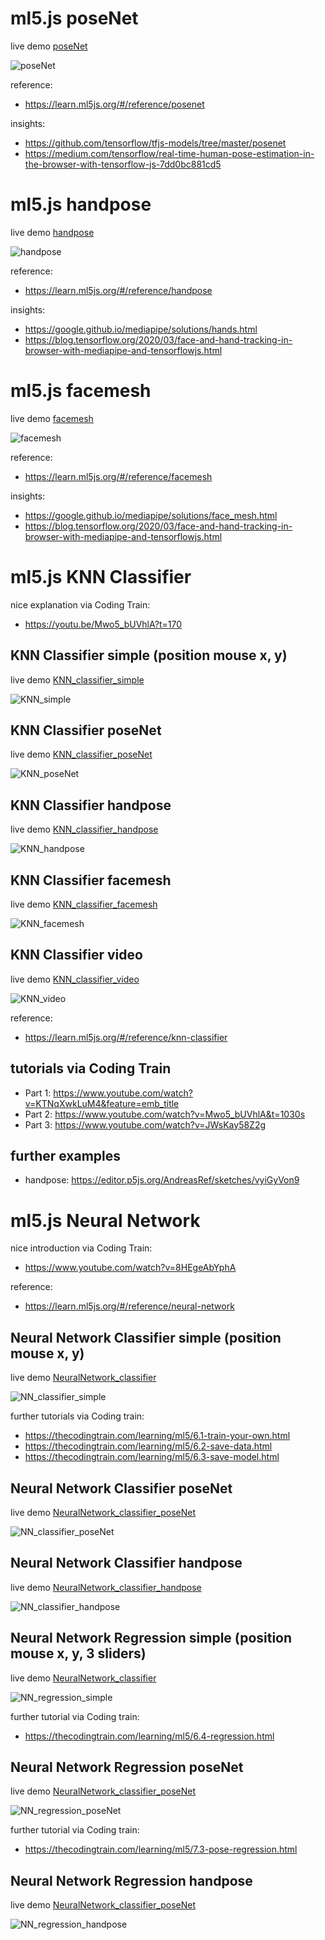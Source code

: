 # ml5.js poseNet
live demo [poseNet](https://hybridthingslab.github.io/course-teachable-machines/Block_II/01_poseNet/)

![poseNet](docs/poseNet.jpg)


reference:
* https://learn.ml5js.org/#/reference/posenet

insights:
* https://github.com/tensorflow/tfjs-models/tree/master/posenet
* https://medium.com/tensorflow/real-time-human-pose-estimation-in-the-browser-with-tensorflow-js-7dd0bc881cd5

# ml5.js handpose
live demo [handpose](https://hybridthingslab.github.io/course-teachable-machines/Block_II/02_handpose/)

![handpose](docs/handpose.jpg)

reference:
* https://learn.ml5js.org/#/reference/handpose

insights:
* https://google.github.io/mediapipe/solutions/hands.html
* https://blog.tensorflow.org/2020/03/face-and-hand-tracking-in-browser-with-mediapipe-and-tensorflowjs.html

# ml5.js facemesh
live demo [facemesh](https://hybridthingslab.github.io/course-teachable-machines/Block_II/03_facemesh/)

![facemesh](docs/facemesh.jpg)

reference:
* https://learn.ml5js.org/#/reference/facemesh

insights:
* https://google.github.io/mediapipe/solutions/face_mesh.html
* https://blog.tensorflow.org/2020/03/face-and-hand-tracking-in-browser-with-mediapipe-and-tensorflowjs.html 

# ml5.js KNN Classifier
nice explanation via Coding Train: 
* https://youtu.be/Mwo5_bUVhlA?t=170 

## KNN Classifier simple (position mouse x, y)
live demo [KNN_classifier_simple](https://hybridthingslab.github.io/course-teachable-machines/Block_II/04_KNN_classifier_simple/)

![KNN_simple](docs/KNN_simple.jpg)

## KNN Classifier poseNet
live demo [KNN_classifier_poseNet](https://hybridthingslab.github.io/course-teachable-machines/Block_II/05_KNN_classifier_poseNet/)

![KNN_poseNet](docs/KNN_poseNet.jpg)

## KNN Classifier handpose
live demo [KNN_classifier_handpose](https://hybridthingslab.github.io/course-teachable-machines/Block_II/06_KNN_classifier_handpose)

![KNN_handpose](docs/KNN_handpose.jpg)

## KNN Classifier facemesh
live demo [KNN_classifier_facemesh](https://hybridthingslab.github.io/course-teachable-machines/Block_II/07_KNN_classifier_facemesh/)

![KNN_facemesh](docs/KNN_facemesh.jpg)

## KNN Classifier video
live demo [KNN_classifier_video](https://hybridthingslab.github.io/course-teachable-machines/Block_II/08_KNN_classifier_video/)

![KNN_video](docs/KNN_video.jpg)

reference:
* https://learn.ml5js.org/#/reference/knn-classifier
## tutorials via Coding Train
* Part 1: https://www.youtube.com/watch?v=KTNqXwkLuM4&feature=emb_title
* Part 2: https://www.youtube.com/watch?v=Mwo5_bUVhlA&t=1030s
* Part 3: https://www.youtube.com/watch?v=JWsKay58Z2g
## further examples
* handpose: https://editor.p5js.org/AndreasRef/sketches/vyiGyVon9

# ml5.js Neural Network
nice introduction via Coding Train: 
* https://www.youtube.com/watch?v=8HEgeAbYphA

reference:
* https://learn.ml5js.org/#/reference/neural-network


## Neural Network Classifier simple (position mouse x, y)
live demo [NeuralNetwork_classifier](https://hybridthingslab.github.io/course-teachable-machines/Block_II/10_NeuralNetwork_classifier_loadSave_simple/)

![NN_classifier_simple](docs/NN_classifier_simple.jpg)

further tutorials via Coding train:
* https://thecodingtrain.com/learning/ml5/6.1-train-your-own.html
* https://thecodingtrain.com/learning/ml5/6.2-save-data.html
* https://thecodingtrain.com/learning/ml5/6.3-save-model.html

## Neural Network Classifier poseNet
live demo [NeuralNetwork_classifier_poseNet](https://hybridthingslab.github.io/course-teachable-machines/Block_II/11_NeuralNetwork_classifier_poseNet/)

![NN_classifier_poseNet](docs/NN_classifier_poseNet.jpg)

## Neural Network Classifier handpose
live demo [NeuralNetwork_classifier_handpose](https://hybridthingslab.github.io/course-teachable-machines/Block_II/12_NeuralNetwork_classifier_handpose/)

![NN_classifier_handpose](docs/NN_classifier_handpose.jpg)

## Neural Network Regression simple (position mouse x, y, 3 sliders)
live demo [NeuralNetwork_classifier](https://hybridthingslab.github.io/course-teachable-machines/Block_II/14_NeuralNetwork_regression_simple/)

![NN_regression_simple](docs/NN_regression_simple.jpg)

further tutorial via Coding train:
* https://thecodingtrain.com/learning/ml5/6.4-regression.html

## Neural Network Regression poseNet
live demo [NeuralNetwork_classifier_poseNet](https://hybridthingslab.github.io/course-teachable-machines/Block_II/15_NeuralNetwork_regression_poseNet/)

![NN_regression_poseNet](docs/NN_regression_poseNet.jpg)

further tutorial via Coding train:
* https://thecodingtrain.com/learning/ml5/7.3-pose-regression.html

## Neural Network Regression handpose
live demo [NeuralNetwork_classifier_poseNet](https://hybridthingslab.github.io/course-teachable-machines/Block_II/16_NeuralNetwork_regression_handpose/)

![NN_regression_handpose](docs/NN_regression_handpose.jpg)

